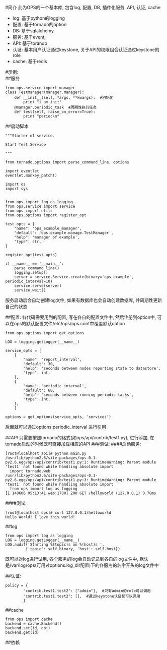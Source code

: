 #简介
此为OPS的一个基本库, 包含log, 配置, DB, 插件化服务, API, 认证, cache

* log: 基于python的logging
* 配置: 基于tornado的option
* DB: 基于sqlalchemy
* 服务: 基于event,
* API: 基于torando
* 认证: 基本用户认证通过keystone, 关于API的权限组合认证通过keystone的role
* cache: 基于redis

#示例:\
##服务
```
from ops.service import manager
class TestManager(manager.Manager):
    def __init__(self, *args, **kwargs):  #初始化
        print "i am init"
    @manager.periodic_task  #周期性执行任务
    def test(self, raise_on_error=True):
        print "perioc\n"
```

##启动脚本
```
"""Starter of service.

Start Test Service

"""

from tornado.options import parse_command_line, options

import eventlet
eventlet.monkey_patch()

import os
import sys


from ops import log as logging
from ops.service import service
from ops import utils
from ops.options import register_opt

test_opts = {
    "name": 'ops_example_manager',
    "default": 'ops.example.manage.TestManager',
    "help": 'manager of example',
    "type": str,
}

register_opt(test_opts)

if __name__ == '__main__':
    parse_command_line()
    logging.setup()
    server = service.Service.create(binary='ops_example', periodic_interval=10)
    service.serve(server)
    service.wait()
```
服务启动后会自动创建log文件, 如果有数据库也会自动创建数据库, 并周期性更新自己的状态


##配置: 
各代码需要用到的配置, 写在各自的配置文件中, 然后注册到option中, 可以在ops的默认配置文件/etc/ops/ops.conf中覆盖默认option
```
from ops.options import get_options

LOG = logging.getLogger(__name__)

service_opts = [
    {
        "name": 'report_interval',
        "default": 30,
        "help": 'seconds between nodes reporting state to datastore',
        "type": int,
    },
    {
        "name": 'periodic_interval',
        "default": 60,
        "help": 'seconds between running periodic tasks',
        "type": int,
    },
    ]

options = get_options(service_opts, 'services')
```
后面就可以通过options.periodic_interval 进行引用

##API
只需要按照tornado的格式(如ops/api/contrib/test1.py), 进行添加, 在tornado启动的时候既可直接加载相应的API
###测试:
####启动服务:
```
[root@localhost api]# python main.py
/usr/lib/python2.6/site-packages/ops-0.1-py2.6.egg/ops/api/contrib/test1.py:1: RuntimeWarning: Parent module 'test1' not found while handling absolute import
  import tornado.web
/usr/lib/python2.6/site-packages/ops-0.1-py2.6.egg/ops/api/contrib/test1.py:3: RuntimeWarning: Parent module 'test1' not found while handling absolute import
  from ops import log as logging
[I 140606 05:13:41 web:1780] 200 GET /helloworld (127.0.0.1) 0.78ms
```
####测试:
```
[root@localhost ops]# curl 127.0.0.1/helloworld
Hello World! I love this world!
```


##log
```
from ops import log as logging
LOG = logging.getLogger(__name__)
LOG.audit('Starting %(topic)s on %(host)s ',
         {'topic': self.binary, 'host': self.host})
```
既可以对log进行试用, 各个服务的log会自动记录到各自的log文件中, 默认是/var/log/ops(可用过options.log_dir配置)下的各服务的名字开头的log文件中

##认证:
```
policy = {
        "contrib.test1.test2": ["admin"],  #只有admin的role可以调用
        "contrib.test1.test2": [],  #通过keystone认证都可以调用
        }
```

##cache
```
from ops import cache
backend = cache.Backend()
backend.set(id, obj)
backend.get(id)
```

##依赖
```yum install gcc make python-devel libxml2-devel libxslt-devel
```
